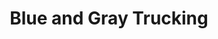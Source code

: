 ---
title: "Blue and Gray Trucking"
url: /chesapeake/blue-and-gray-trucking/
shop: Autowerkstatt
---